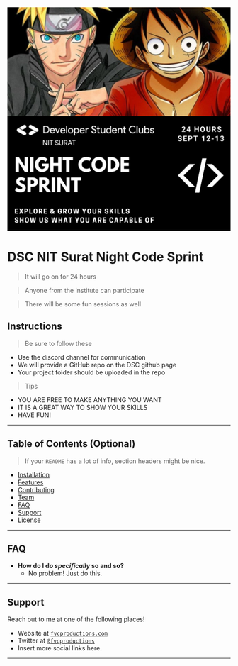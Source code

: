 <img src="night-code-sprint.png" title="dscnitsurat" alt="Night Code Sprint">


# DSC NIT Surat Night Code Sprint

> It will go on for 24 hours

> Anyone from the institute can participate

> There will be some fun sessions as well


## Instructions

> Be sure to follow these

- Use the discord channel for communication
- We will provide a GitHub repo on the DSC github page
- Your project folder should be uploaded in the repo


> Tips

- YOU ARE FREE TO MAKE ANYTHING YOU WANT
- IT IS A GREAT WAY TO SHOW YOUR SKILLS
- HAVE FUN!

---

## Table of Contents (Optional)

> If your `README` has a lot of info, section headers might be nice.

- [Installation](#installation)
- [Features](#features)
- [Contributing](#contributing)
- [Team](#team)
- [FAQ](#faq)
- [Support](#support)
- [License](#license)


---

## FAQ

- **How do I do *specifically* so and so?**
    - No problem! Just do this.

---

## Support

Reach out to me at one of the following places!

- Website at <a href="http://fvcproductions.com" target="_blank">`fvcproductions.com`</a>
- Twitter at <a href="http://twitter.com/fvcproductions" target="_blank">`@fvcproductions`</a>
- Insert more social links here.

---
